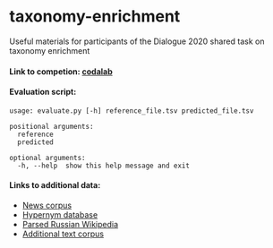# taxonomy-enrichment
Useful materials for participants of the Dialogue 2020 shared task on taxonomy enrichment

#### Link to competion: [codalab](https://competitions.codalab.org/competitions/22168)

#### Evaluation script:
```
usage: evaluate.py [-h] reference_file.tsv predicted_file.tsv

positional arguments:
  reference
  predicted

optional arguments:
  -h, --help  show this help message and exit
```

#### Links to additional data:

* [News corpus](http://bit.ly/38CLlmW)
* [Hypernym database](http://panchenko.me/data/joint/isas/ru-librusec-wiki-diff.csv.gz)
* [Parsed Russian Wikipedia](http://panchenko.me/data/joint/corpora/wikipedia-ru-2018.txt.gz)
* [Additional text corpus](http://panchenko.me/data/russe/librusec_fb2.plain.gz)

